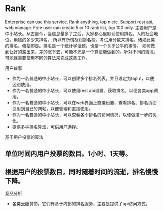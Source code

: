 # Rank

Enterprise can use this service. Rank anything, top n etc. Support rest api, web manage. 
Free user can create 5 or 10 rank list, top 100 only. 
主要用户是中小站长。从古自今，当信息量多了之后，大家都心里默认使用排名。人的社会地位，用钱的多少来排名，
所以有所谓胡润排名榜。考试用分数来排名。诸如此类的排名，俯拾即是。排名是一个统计学话题，也是一个关乎公平的事情。
如何做到让好的露出来，差的沉下去，可能不光是一个算法能做到的。针对不同的情况，可能就需要使用不同的算法来完成这些工作。


用户故事
* 作为一名普通的中小站长，可以创建多个排名列表，并且设定为top n，以便区别使用。
* 作为一名普通的中小站长，可以使用rest api设置、获取排名，以便各类app调用。
* 作为一名普通的中小站长，可以在web界面上直接设置、查看排名、排名页面引用到自己的网站，以便管理和直接使用。
* 作为一名普通的中小站长，可以查看各个排名的访问情况，以便做进一步的优化。
* 提供多种排名算法，可供用户选择。

基于用户投票的算法
## 单位时间内用户投票的数目。1小时、1天等。
## 根据用户的投票数目，同时随着时间的流逝，排名慢慢下降。


竞品分析
* 各类云服务商。它们有基于内部的排名服务，主要是提供了api访问方式。
